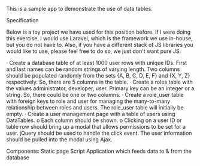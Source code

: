 This is a sample app to demonstrate the use of data tables.


Specification

Below is a toy project we have used for this position before.  If I were doing this exercise, I would use Laravel, which is the framework we use in-house, but you do not have to.  Also, if you have a different stack of JS libraries you would like to use, please feel free to do so, we just don't want pure JS.
 
·         Create a database table of at least 1000 user rows with unique IDs.  First and last names can be random strings of varying length.  Two columns should be populated randomly from the sets {A, B, C, D, E, F} and {X, Y, Z} respectively.  So, there are 5 columns in the table.
·         Create a roles table with the values administrator, developer, user.  Primary key can be an integer or a string.  So, there could be one or two columns.
·         Create a role_user table with foreign keys to role and user for managing the many-to-many relationship between roles and users.  The role_user table will initially be empty.
·         Create a user management page with a table of users using DataTables.
o   Each column should be shown.
o   Clicking on a user ID or table row should bring up a modal that allows permissions to be set for a user.  jQuery should be used to handle the click event.  The user information should be pulled into the modal using Ajax.
 

Components:
Static page
Script
Application which feeds data to & from the database


